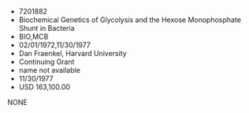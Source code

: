 * 7201882
* Biochemical Genetics of Glycolysis and the Hexose           Monophosphate Shunt in Bacteria
* BIO,MCB
* 02/01/1972,11/30/1977
* Dan Fraenkel, Harvard University
* Continuing Grant
*   name not available
* 11/30/1977
* USD 163,100.00

NONE